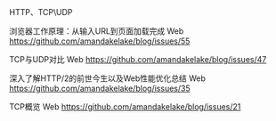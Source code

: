 HTTP、TCP\UDP


浏览器工作原理：从输入URL到页面加载完成 Web
https://github.com/amandakelake/blog/issues/55


TCP与UDP对比 Web
https://github.com/amandakelake/blog/issues/47


深入了解HTTP/2的前世今生以及Web性能优化总结 Web
https://github.com/amandakelake/blog/issues/35



TCP概览 Web
https://github.com/amandakelake/blog/issues/21

